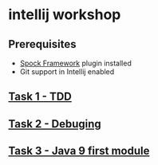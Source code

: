 # intellij workshop

## Prerequisites 
* [Spock Framework](http://spockframework.org/spock/docs/1.1/index.html) plugin installed
* Git support in Intellij enabled

## [Task 1 - TDD](task1.md)
## [Task 2 - Debuging](task2.md)
## [Task 3 - Java 9 first module](task3.md)
